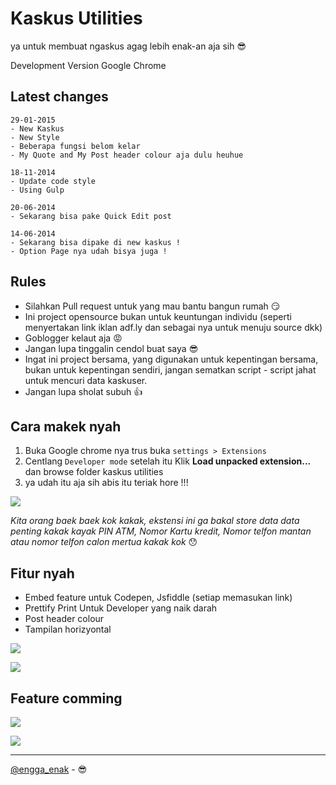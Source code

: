 # Kaskus Utilities

ya untuk membuat ngaskus agag lebih enak-an aja sih :sunglasses:

Development Version Google Chrome

## Latest changes
	
	29-01-2015
	- New Kaskus
	- New Style
	- Beberapa fungsi belom kelar
	- My Quote and My Post header colour aja dulu heuhue
	
	18-11-2014
	- Update code style
	- Using Gulp

	20-06-2014
	- Sekarang bisa pake Quick Edit post

	14-06-2014
	- Sekarang bisa dipake di new kaskus !
	- Option Page nya udah bisya juga !


## Rules

- Silahkan Pull request untuk yang mau bantu bangun rumah :smirk:
- Ini project opensource bukan untuk keuntungan individu (seperti menyertakan link iklan adf.ly dan sebagai nya untuk menuju source dkk)
- Goblogger kelaut aja :rage:
- Jangan lupa tinggalin cendol buat saya :sunglasses:
- Ingat ini project bersama, yang digunakan untuk kepentingan bersama, bukan untuk kepentingan sendiri, jangan sematkan script - script jahat untuk mencuri data kaskuser.
- Jangan lupa sholat subuh :thumbsup:

## Cara makek nyah

1. Buka Google chrome nya trus buka `settings > Extensions`
2. Centlang `Developer mode` setelah itu Klik **Load unpacked extension...** dan browse folder kaskus utilities
3. ya udah itu aja sih abis itu teriak hore !!!

![](https://raw.githubusercontent.com/pedox/kaskus-utilities/master/img-doc/how.png)

*Kita orang baek baek kok kakak, ekstensi ini ga bakal store data data penting kakak kayak PIN ATM, Nomor Kartu kredit, Nomor telfon mantan atau nomor telfon calon mertua kakak kok* :hushed:

## Fitur nyah

- Embed feature untuk Codepen, Jsfiddle (setiap memasukan link)
- Prettify Print Untuk Developer yang naik darah
- Post header colour
- Tampilan horizyontal

![](https://raw.githubusercontent.com/pedox/kaskus-utilities/master/img-doc/ss-1.png)

![](https://raw.githubusercontent.com/pedox/kaskus-utilities/master/img-doc/ss-2.png)

## Feature comming

![](https://raw.githubusercontent.com/pedox/kaskus-utilities/master/img-doc/ss-3.png)

![](https://raw.githubusercontent.com/pedox/kaskus-utilities/master/img-doc/ss-4.png)

---

[@engga_enak](http://twitter.com/engga_enak) - :sunglasses:
